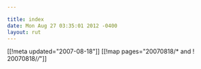 ```yaml
---

title: index
date: Mon Aug 27 03:35:01 2012 -0400
layout: rut
---
```


[[!meta updated="2007-08-18"]]
[[!map pages="20070818/* and ! 20070818/*/*"]]
